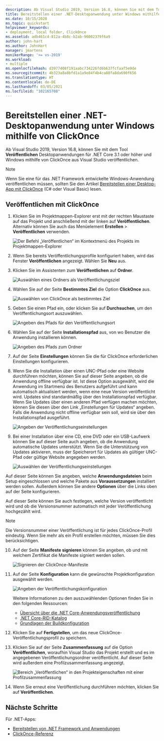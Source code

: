```yaml
---
description: Ab Visual Studio 2019, Version 16.8, können Sie mit dem Tool Veröffentlichen Desktopanwendungen für .NET Core 3.1 oder höher und Windows mithilfe von ClickOnce aus Visual Studio veröffentlichen.
title: Bereitstellen einer .NET-Desktopanwendung unter Windows mithilfe von ClickOnce
ms.date: 10/15/2020
ms.topic: quickstart
helpviewer_keywords:
- deployment, local folder, ClickOnce
ms.assetid: adb461c4-812a-4b8c-b2ab-96002379f6a9
author: john-hart
ms.author: JohnHart
manager: jmartens
monikerRange: '>= vs-2019'
ms.workload:
- multiple
ms.openlocfilehash: d3977408f191aabc734226fd6b637fcfaaf5e9de
ms.sourcegitcommit: 4b323a8a8bfd1a1a9e84f4b4ca88fa8da690f656
ms.translationtype: HT
ms.contentlocale: de-DE
ms.lasthandoff: 03/05/2021
ms.locfileid: "102165708"
---
```

# <a name="deploy-a-net-windows-desktop-application-using-clickonce"></a>Bereitstellen einer .NET-Desktopanwendung unter Windows mithilfe von ClickOnce

Ab Visual Studio 2019, Version 16.8, können Sie mit dem Tool **Veröffentlichen** Desktopanwendungen für .NET Core 3.1 oder höher und Windows mithilfe von ClickOnce aus Visual Studio veröffentlichen.

> [!NOTE]
> Wenn Sie eine für das .NET Framework entwickelte Windows-Anwendung veröffentlichen müssen, sollten Sie den Artikel [Bereitstellen einer Desktop-App mit ClickOnce](how-to-publish-a-clickonce-application-using-the-publish-wizard.md) (C# oder Visual Basic) lesen.

## <a name="publishing-with-clickonce"></a>Veröffentlichen mit ClickOnce

1. Klicken Sie im Projektmappen-Explorer erst mit der rechten Maustaste auf das Projekt und anschließend mit der linken auf **Veröffentlichen**. Alternativ können Sie auch das Menüelement **Erstellen** > **Veröffentlichen** verwenden.

    ![Der Befehl „Veröffentlichen“ im Kontextmenü des Projekts im Projektmappen-Explorer](../deployment/media/quickstart-clickonce-solution-explorer.png "„Veröffentlichen“ auswählen")

1. Wenn Sie bereits Veröffentlichungsprofile konfiguriert haben, wird das Fenster **Veröffentlichen** angezeigt. Wählen Sie **Neu** aus.

1. Klicken Sie im Assistenten zum **Veröffentlichen** auf **Ordner**.

    ![Auswählen eines Ordners als Veröffentlichungsziel](../deployment/media/quickstart-clickonce-publish-folder-category.png "Auswählen eines Ordners")

1. Wählen Sie auf der Seite **Bestimmtes Ziel** die Option **ClickOnce** aus.

    ![Auswählen von ClickOnce als bestimmtes Ziel](../deployment/media/quickstart-clickonce-publish-folder-target.png "Auswählen von ClickOnce")

1. Geben Sie einen Pfad ein, oder klicken Sie auf **Durchsuchen**, um den Veröffentlichungsort auszuwählen.

    ![Angeben des Pfads für den Veröffentlichungsort](../deployment/media/quickstart-clickonce-publish-location.png "Angeben eines Pfads")

1. Wählen Sie auf der Seite **Installationspfad** aus, von wo Benutzer die Anwendung installieren können.

    ![Angeben des Pfads zum Ordner](../deployment/media/quickstart-clickonce-install-location.png "Auswählen des Installationspfads")

1. Auf der Seite **Einstellungen** können Sie die für ClickOnce erforderlichen Einstellungen konfigurieren.

1. Wenn Sie die Installation über einen UNC-Pfad oder eine Website durchführen möchten, können Sie auf dieser Seite angeben, ob die Anwendung offline verfügbar ist. Ist diese Option ausgewählt, wird die Anwendung im Startmenü des Benutzers aufgeführt und kann automatisch aktualisiert werden, wenn eine neue Version veröffentlicht wird. Updates sind standardmäßig über den Installationspfad verfügbar.  Wenn Sie Updates über einen anderen Pfad verfügen machen möchten, können Sie diesen über den Link „Einstellungen für Updates“ angeben. Falls die Anwendung nicht offline verfügbar sein soll, wird sie über den Installationspfad ausgeführt.

    ![Angeben der Veröffentlichungseinstellungen](../deployment/media/quickstart-clickonce-unc-settings.png "Auswählen der Veröffentlichungseinstellungen")

1. Bei einer Installation über eine CD, eine DVD oder ein USB-Laufwerk können Sie auf dieser Seite auch angeben, ob die Anwendung automatische Updates unterstützt. Wenn Sie die Unterstützung von Updates aktivieren, muss der Speicherort für Updates als gültiger UNC-Pfad oder gültige Website angegeben werden.

    ![Auswählen der Veröffentlichungseinstellungen](../deployment/media/quickstart-clickonce-settings.png "Auswählen der Veröffentlichungseinstellungen")

Auf dieser Seite können Sie angeben, welche **Anwendungsdateien** beim Setup eingeschlossen und welche Pakete aus **Voraussetzungen** installiert werden sollen. Außerdem können Sie andere **Optionen** über die Links oben auf der Seite konfigurieren.

Auf dieser Seite können Sie auch festlegen, welche Version veröffentlicht wird und ob die Versionsnummer automatisch mit jeder Veröffentlichung hochgezählt wird.

> [!NOTE]
> Die Versionsnummer einer Veröffentlichung ist für jedes ClickOnce-Profil eindeutig. Wenn Sie mehr als ein Profil erstellen möchten, müssen Sie dies berücksichtigen.

10. Auf der Seite **Manifeste signieren** können Sie angeben, ob und mit welchem Zertifikat die Manifeste signiert werden sollen.

    ![Signieren der ClickOnce-Manifeste](../deployment/media/quickstart-clickonce-sign-manifests.png)

1. Auf der Seite **Konfiguration** kann die gewünschte Projektkonfiguration ausgewählt werden.

     ![Angeben der Veröffentlichungskonfiguration](../deployment/media/quickstart-clickonce-configuration.png)

    Weitere Informationen zu den auszuwählenden Optionen finden Sie in den folgenden Ressourcen:

    - [Übersicht über die .NET Core-Anwendungsveröffentlichung](/dotnet/core/deploying/)
    - [.NET Core-RID-Katalog](/dotnet/core/rid-catalog)
    - [Grundlagen der Buildkonfiguration](../ide/understanding-build-configurations.md)

1. Klicken Sie auf **Fertigstellen**, um das neue ClickOnce-Veröffentlichungsprofil zu speichern.

1. Klicken Sie auf der Seite **Zusammenfassung** auf die Option **Veröffentlichen**, woraufhin Visual Studio das Projekt erstellt und es im angegebenen Veröffentlichungsordner veröffentlicht. Auf dieser Seite wird außerdem eine Profilzusammenfassung angezeigt.

    ![Bereich „Veröffentlichen“ in den Projekteigenschaften mit einer Profilzusammenfassung](../deployment/media/quickstart-clickonce-summary.png)

1. Wenn Sie erneut eine Veröffentlichung durchführen möchten, klicken Sie auf **Veröffentlichen**.

## <a name="next-steps"></a>Nächste Schritte

Für .NET-Apps:

- [Bereitstellen von .NET Framework und Anwendungen](/dotnet/framework/deployment/)
- [ClickOnce-Referenz](clickonce-reference.md)
